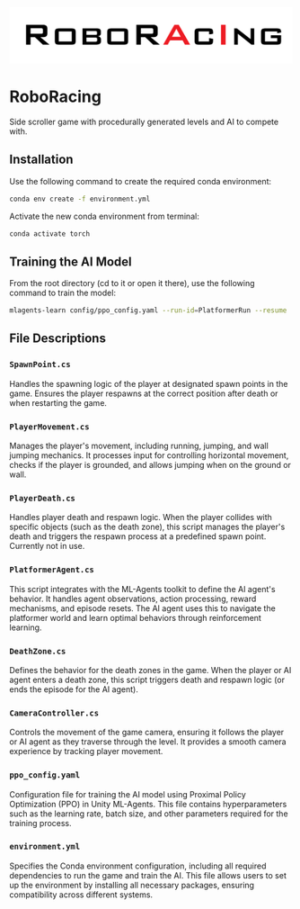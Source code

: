 
![RoboRacing](RoboRacing.png)

# RoboRacing
Side scroller game with procedurally generated levels and AI to compete with.

## Installation

Use the following command to create the required conda environment:

```bash
conda env create -f environment.yml
```

Activate the new conda environment from terminal:

```bash
conda activate torch
```

## Training the AI Model

From the root directory (cd to it or open it there), use the following command to train the model:

```bash
mlagents-learn config/ppo_config.yaml --run-id=PlatformerRun --resume
```

## File Descriptions

### `SpawnPoint.cs`
Handles the spawning logic of the player at designated spawn points in the game. Ensures the player respawns at the correct position after death or when restarting the game.

### `PlayerMovement.cs`
Manages the player's movement, including running, jumping, and wall jumping mechanics. It processes input for controlling horizontal movement, checks if the player is grounded, and allows jumping when on the ground or wall.

### `PlayerDeath.cs`
Handles player death and respawn logic. When the player collides with specific objects (such as the death zone), this script manages the player's death and triggers the respawn process at a predefined spawn point. Currently not in use.

### `PlatformerAgent.cs`
This script integrates with the ML-Agents toolkit to define the AI agent's behavior. It handles agent observations, action processing, reward mechanisms, and episode resets. The AI agent uses this to navigate the platformer world and learn optimal behaviors through reinforcement learning.

### `DeathZone.cs`
Defines the behavior for the death zones in the game. When the player or AI agent enters a death zone, this script triggers death and respawn logic (or ends the episode for the AI agent).

### `CameraController.cs`
Controls the movement of the game camera, ensuring it follows the player or AI agent as they traverse through the level. It provides a smooth camera experience by tracking player movement.

### `ppo_config.yaml`
Configuration file for training the AI model using Proximal Policy Optimization (PPO) in Unity ML-Agents. This file contains hyperparameters such as the learning rate, batch size, and other parameters required for the training process.

### `environment.yml`
Specifies the Conda environment configuration, including all required dependencies to run the game and train the AI. This file allows users to set up the environment by installing all necessary packages, ensuring compatibility across different systems.
